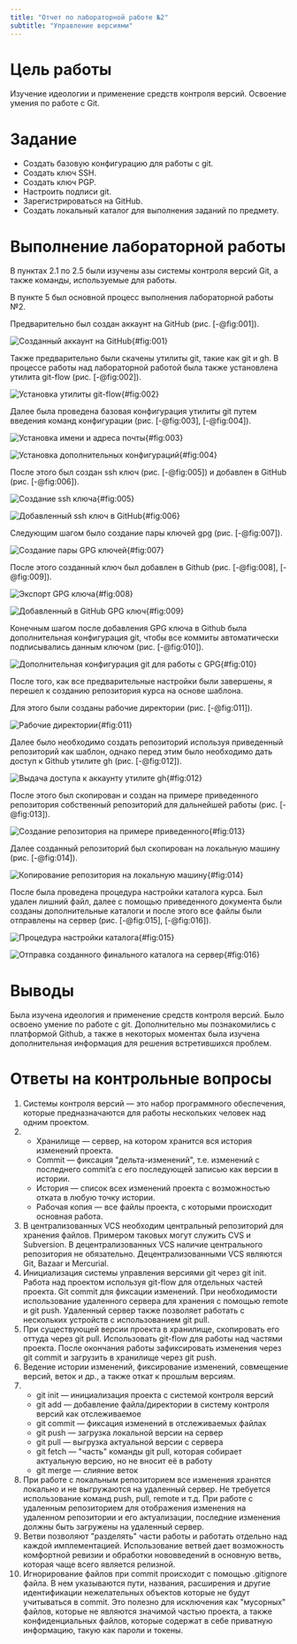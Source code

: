 ```yaml
---
title: "Отчет по лабораторной работе №2"
subtitle: "Управление версиями"
---
```


# Цель работы

Изучение идеологии и применение средств контроля версий. Освоение умения по работе с Git.

# Задание

- Создать базовую конфигурацию для работы с git. 
- Создать ключ SSH.
- Создать ключ PGP.
- Настроить подписи git.
- Зарегистрироваться на GitHub.
- Создать локальный каталог для выполнения заданий по предмету.

# Выполнение лабораторной работы

В пунктах 2.1 по 2.5 были изучены азы системы контроля версий Git, а также команды, используемые для работы.

В пункте 5 был основной процесс выполнения лабораторной работы №2.

Предварительно был создан аккаунт на GitHub (рис. [-@fig:001]).

![Созданный аккаунт на GitHub](image/pasted-image-73.png){#fig:001}

Также предварительно были скачены утилиты git, такие как git и gh. В процессе работы над лабораторной работой была также установлена утилита git-flow (рис. [-@fig:002]).

![Установка утилиты git-flow](image/pasted-image-75.png){#fig:002}

Далее была проведена базовая конфигурация утилиты git путем введения команд конфигурации (рис. [-@fig:003], [-@fig:004]).

![Установка имени и адреса почты](image/pasted-image-77.png){#fig:003}

![Установка дополнительных конфигураций](image/pasted-image-79.png){#fig:004}

После этого был создан ssh ключ (рис. [-@fig:005]) и добавлен в GitHub (рис. [-@fig:006]).

![Создание ssh ключа](image/pasted-image-81.png){#fig:005}

![Добавленный ssh ключ в GitHub](image/pasted-image-83.png){#fig:006}

Следующим шагом было создание пары ключей gpg (рис. [-@fig:007]).

![Создание пары GPG ключей](image/pasted-image-85.png){#fig:007}

После этого созданный ключ был добавлен в Github (рис. [-@fig:008], [-@fig:009]).

![Экспорт GPG ключа](image/pasted-image-87.png){#fig:008}

![Добавленный в GitHub GPG ключ](image/pasted-image-89.png){#fig:009}

Конечным шагом после добавления GPG ключа в Github была дополнительная конфигурация git, чтобы все коммиты автоматически подписывались данным ключом (рис. [-@fig:010]).

![Дополнительная конфигурация git для работы с GPG](image/pasted-image-93.png){#fig:010}

После того, как все предварительные настройки были завершены, я перешел к созданию репозитория курса на основе шаблона.

Для этого были созданы рабочие директории (рис. [-@fig:011]).

![Рабочие директории](image/pasted-image-95.png){#fig:011}

Далее было необходимо создать репозиторий используя приведенный репозиторий как шаблон, однако перед этим было необходимо дать доступ к Github утилите gh (рис. [-@fig:012]).

![Выдача доступа к аккаунту утилите gh](image/pasted-image-97.png){#fig:012}

После этого был скопирован и создан на примере приведенного репозитория собственный репозиторий для дальнейшей работы (рис. [-@fig:013]).

![Создание репозитория на примере приведенного](image/pasted-image-99.png){#fig:013}

Далее созданный репозиторий был скопирован на локальную машину (рис. [-@fig:014]).

![Копирование репозитория на локальную машину](image/pasted-image-101.png){#fig:014}

После была проведена процедура настройки каталога курса. Был удален лишний файл, далее с помощью приведенного документа были созданы дополнительные каталоги и после этого все файлы были отправлены на сервер (рис. [-@fig:015], [-@fig:016]).

![Процедура настройки каталога](image/pasted-image-103.png){#fig:015}

![Отправка созданного финального каталога на сервер](image/pasted-image-105.png){#fig:016}

# Выводы

Была изучена идеология и применение средств контроля версий. Было освоено умение по работе с git. Дополнительно мы познакомились с платформой Github, а также в некоторых моментах была изучена дополнительная информация для решения встретившихся проблем.

# Ответы на контрольные вопросы

1. Системы контроля версий — это набор программного обеспечения, которые предназначаются для работы нескольких человек над одним проектом.
2. 
    - Хранилище — сервер, на котором хранится вся история изменений проекта.
    - Commit — фиксация "дельта-изменений", т.е. изменений с последнего commit’a с его последующей записью как версии в истории.
    - История — список всех изменений проекта с возможностью отката в любую точку истории.
    - Рабочая копия — все файлы проекта, с которыми происходит основная работа.
3. В централизованных VCS необходим центральный репозиторий для хранения файлов. Примером таковых могут служить CVS и Subversion. В децентрализованных VCS наличие центрального репозитория не обязательно. Децентрализованными VCS являются Git, Bazaar и Mercurial.
4. Инициализация системы управления версиями git через git init. Работа над проектом используя git-flow для отдельных частей проекта. Git commit для фиксации изменений. При необходимости использование удаленного сервера для хранения с помощью remote и git push. Удаленный сервер также позволяет работать с нескольких устройств с использованием git pull.
5. При существующей версии проекта в хранилище, скопировать его оттуда через git pull. Использовать git-flow для работы над частями проекта. После окончания работы зафиксировать изменения через git commit и загрузить в хранилище через git push.
6. Ведение истории изменений, фиксирование изменений, совмещение версий, веток и др., а также откат к прошлым версиям.
7.
    - git init — инициализация проекта с системой контроля версий
    - git add — добавление файла/директории в систему контроля версий как отслеживаемое
    - git commit — фиксация изменений в отслеживаемых файлах
    - git push — загрузка локальной версии на сервер
    - git pull — выгрузка актуальной версии с сервера
    - git fetch — "часть" команды git pull, которая собирает актуальную версию, но не вносит её в работу 
    - git merge — слияние веток
8. При работе с локальным репозиторием все изменения хранятся локально и не выгружаются на удаленный сервер. Не требуется использование команд push, pull, remote и т.д. При работе с удаленным репозиторием для отображения изменения на удаленном репозитории и его актуализации, последние изменения должны быть загружены на удаленный сервер.
9. Ветви позволяют "разделять" части работы и работать отдельно над каждой имплементацией. Использование ветвей дает возможность комфортной ревизии и обработки нововведений в основную ветвь, которая чаще всего является релизной. 
10. Игнорирование файлов при commit происходит с помощью .gitignore файла. В нем указываются пути, названия, расширения и другие идентификации нежелательных объектов которые не будут учитываться в commit. Это полезно для исключения как "мусорных" файлов, которые не являются значимой частью проекта, а также конфиденциальных файлов, которые содержат в себе приватную информацию, такую как пароли и токены.